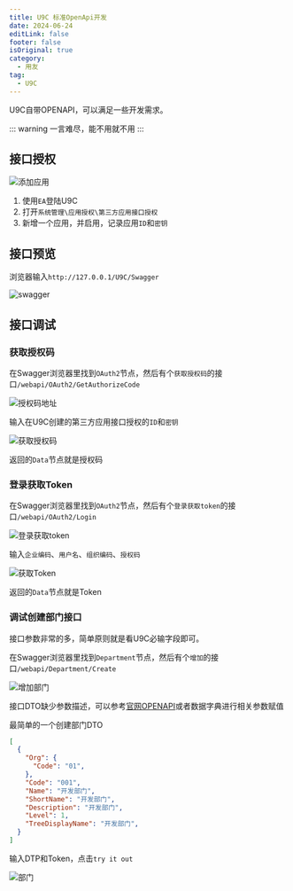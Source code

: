 ```yaml
---
title: U9C 标准OpenApi开发
date: 2024-06-24
editLink: false
footer: false
isOriginal: true
category:
  - 用友
tag:
  - U9C
---
```


U9C自带OPENAPI，可以满足一些开发需求。

::: warning
一言难尽，能不用就不用
:::

## 接口授权

![添加应用](https://nas.ilyl.life:8092/yonyou/u9c/interface/openapi/app.png)

1. 使用`EA`登陆U9C
2. 打开`系统管理\应用授权\第三方应用接口授权`
3. 新增一个应用，并启用，记录应用`ID`和`密钥`

## 接口预览

浏览器输入`http://127.0.0.1/U9C/Swagger`

![swagger](https://nas.ilyl.life:8092/yonyou/u9c/interface/openapi/swagger.png)

## 接口调试

### 获取授权码

在Swagger浏览器里找到`OAuth2`节点，然后有个`获取授权码`的接口`/webapi/OAuth2/GetAuthorizeCode`

![授权码地址](https://nas.ilyl.life:8092/yonyou/u9c/interface/openapi/getauthorizecode-url.png)

输入在U9C创建的第三方应用接口授权的`ID`和`密钥`

![获取授权码](https://nas.ilyl.life:8092/yonyou/u9c/interface/openapi/getauthorizecode.png)

返回的`Data`节点就是授权码

### 登录获取Token

在Swagger浏览器里找到`OAuth2`节点，然后有个`登录获取token`的接口`/webapi/OAuth2/Login`

![登录获取token](https://nas.ilyl.life:8092/yonyou/u9c/interface/openapi/login-url.png)

输入`企业编码`、`用户名`、`组织编码`、`授权码`

![获取Token](https://nas.ilyl.life:8092/yonyou/u9c/interface/openapi/login.png)

返回的`Data`节点就是Token

### 调试创建部门接口

接口参数非常的多，简单原则就是看U9C必输字段即可。

在Swagger浏览器里找到`Department`节点，然后有个`增加`的接口`/webapi/Department/Create`

![增加部门](https://nas.ilyl.life:8092/yonyou/u9c/interface/openapi/department-url.png)

接口DTO缺少参数描述，可以参考[官网OPENAPI](https://openapi.yyu9c.com/doc.html#/home)或者数据字典进行相关参数赋值

最简单的一个创建部门DTO

```json
[
  {
    "Org": {
      "Code": "01",
    },
    "Code": "001",
    "Name": "开发部门",
    "ShortName": "开发部门",
    "Description": "开发部门",
    "Level": 1,
    "TreeDisplayName": "开发部门",
  }
]
```

输入DTP和Token，点击`try it out`

![部门](https://nas.ilyl.life:8092/yonyou/u9c/interface/openapi/department.png)
